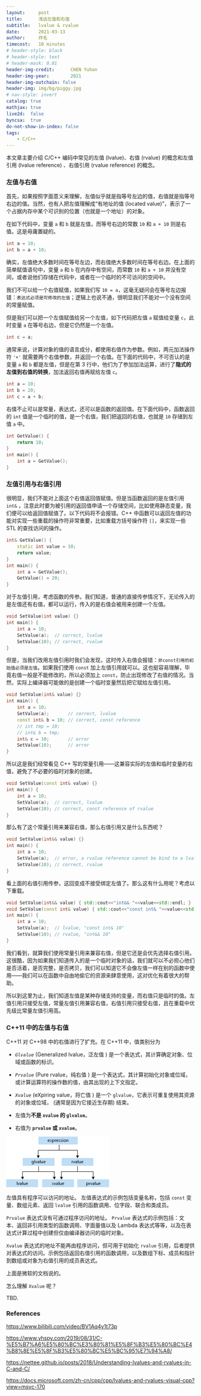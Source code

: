 ```yaml
---
layout:     post
title:      浅谈左值和右值 
subtitle:   lvalue & rvalue
date:       2021-03-13
author:     炸毛
timecost:   10 minutes
# header-style: black
# header-style: text
# header-mask: 0.01
header-img-credit:      CHEN Yuhan
header-img-year:        2021 
header-img-outchain: false
header-img: img/bg/piggy.jpg
# nav-style: invert
catalog: true
mathjax: true
live2d:  false
byncsa:  true
do-not-show-in-index: false
tags:
    - C/C++
---
```


本文章主要介绍 C/C++ 编码中常见的左值 (lvalue)、右值 (rvalue) 的概念和左值引用 (lvalue reference) 、右值引用 (rvalue reference) 的概念。

### 左值与右值

首先，如果按照字面意义来理解，左值似乎就是指等号左边的值，右值就是指等号右边的值。当然，也有人把左值理解成“有地址的值 (located value)”，表示了一个占据内存中某个可识别的位置（也就是一个地址）的对象。

在如下代码中，变量 `a` 和 `b` 就是左值，而等号右边的常数 `10` 和 `a + 10` 则是右值。这是毋庸置疑的。

```cpp
int a = 10;
int b = a + 10;
```

确实，左值绝大多数时间在等号左边，而右值绝大多数时间在等号右边。在上面的简单赋值语句中，变量 `a` 和 `b` 在内存中有空间，而常数 `10` 和 `a + 10` 并没有空间，或者说他们存储在代码中，或者在一个临时的不可访问的空间中。

我们不可以给一个右值赋值，如果我们写 `10 = a`，这毫无疑问会在等号左边报错：`表达式必须是可修改的左值`；逻辑上也说不通，很明显我们不能对一个没有空间的常量赋值。

但是我们可以把一个左值赋值给另一个左值，如下代码把左值 `a` 赋值给变量 `c`，此时变量 `a` 在等号右边，但是它仍然是一个左值。

```cpp
int c = a;
```

通常来说，计算对象的值的语言成分，都使用右值作为参数。例如，两元加法操作符 `'+'` 就需要两个右值参数，并返回一个右值。在下面的代码中，不可否认的是变量 `a` 和 `b` 都是左值，但是在第 3 行中，他们为了参加加法运算，进行了**隐式的左值到右值的转换**，加法返回右值再赋给左值 `c`。

```cpp
int a = 10;
int b = 20;
int c = a + b;
```

右值不止可以是常量，表达式，还可以是函数的返回值。在下面代码中，函数返回的 `int` 值是一个临时的值，是一个右值，我们把返回的右值，也就是 `10` 存储到左值 `a` 中。

```cpp
int GetValue() {
    return 10;
}
int main() {
    int a = GetValue();
}
```

### 左值引用与右值引用

很明显，我们不能对上面这个右值返回值赋值。但是当函数返回的是左值引用 `int&` ，注意此时要为被引用的返回值申请一个存储空间，比如使用静态变量，我们便可以给返回值赋值了。以下代码将不会报错。C++ 中函数可以返回左值的功能对实现一些重载的操作符非常重要，比如重载方括号操作符 `[]`，来实现一些 STL 的查找访问的操作。

```cpp
int& GetValue() {
    static int value = 10;
    return value;
}
int main() {
    int a = GetValue();
    GetValue() = 20;
}
```

对于左值引用，考虑函数的传参。我们知道，普通的直接传参情况下，无论传入的是左值还有右值，都可以运行，传入的是右值会被用来创建一个左值。

```c
void SetValue(int value) {}
int main() {
    int a = 10;
    SetValue(a);  // correct, lvalue
    SetValue(10); // correct, rvalue
}                                                                            
```

但是，当我们改用左值引用时我们会发现，这时传入右值会报错：`非const引用的初始值必须是左值`。如果我们使用 `const` 加上左值引用就可以。这也挺容易理解，毕竟右值一般是不能修改的，所以必须加上 `const`，防止出现修改了右值的情况。当然，实际上编译器可能做的是创建一个临时变量然后把它赋给左值引用。

```cpp
void SetValue(int& value) {}
int main() {
    int a = 10;
    SetValue(a);       // correct, lvalue
    const int& b = 10; // correct, const reference
    // int tmp = 10;
    // int& b = tmp;
    int& c = 10;       // error
    SetValue(10);      // error
}
```

所以这是我们经常看见 C++ 写的常量引用——这兼容实际的左值和临时变量的右值，避免了不必要的临时对象的创建。

```cpp
void SetValue(const int& value) {}
int main() {
    int a = 10;
    SetValue(a);  // correct, lvalue
    SetValue(10); // correct, const reference of rvalue
}
```

那么有了这个常量引用来兼容右值，那么右值引用又是什么东西呢？

```cpp
void SetValue(int&& value) {}
int main() {
    int a = 10;
    SetValue(a);  // error, a rvalue reference cannot be bind to a lvalue
    SetValue(10); // correct, rvalue
}
```

看上面的右值引用传参，这回变成不接受绑定左值了。那么这有什么用呢？考虑以下重载。

```cpp
void SetValue(int&& value) { std::cout<<"int&& "<<value<<std::endl; }
void SetValue(const int& value) { std::cout<<"const int& "<<value<<std::endl; }
int main() {
    int a = 10;
    SetValue(a);  // lvalue, "const int& 10"
    SetValue(10); // rvalue, "int&& 10"
}
```

我们看到，就算我们使用常量引用来兼容右值，但是它还是会优先选择右值引用。这很酷，因为如果我们知道传入的是一个临时对象的话，我们就可以不必担心他们是否活着，是否完整，是否拷贝，我们可以知道它不会像左值一样在别的函数中使用——我们可以在函数中自由地偷它的资源来肆意使用，这对优化有着很大的帮助。

所以到这里为止，我们知道左值是某种存储支持的变量，而右值只是临时的值。左值引用只接受左值，常量左值引用兼容右值，右值引用只接受右值，且在重载中优先级比常量左值引用高。

### C++11 中的左值与右值

C++11 对 C++98 中的右值进行了扩充。在 C++11 中，值类别分为

- *`Glvalue`* (Generalized lvalue，泛左值 ) 是一个表达式，其计算确定对象、位域或函数的标识。
- *`Prvalue`* (Pure rvalue，纯右值 ) 是一个表达式，其计算初始化对象或位域，或计算运算符的操作数的值，由其出现的上下文指定。
- *`Xvalue`* (eXpiring value，将亡值 ) 是一个 `glvalue`，它表示可重复使用其资源的对象或位域， (通常是因为它接近生存期) 结束。

- 左值为**不是 `xvalue` 的 `glvalue`**。
- 右值为 **`prvalue` 或 `xvalue`**。

![C++ expression value categories.](/img/in-post/2021-03-09-lrvalues/value_categories.png)

左值具有程序可以访问的地址。 左值表达式的示例包括变量名称，包括 `const` 变量、数组元素、返回 `lvalue` 引用的函数调用、位字段、联合和类成员。

`Prvalue` 表达式没有可通过程序访问的地址。 `Prvalue` 表达式的示例包括：文本、返回非引用类型的函数调用、字面量值以及 Lambda 表达式等等，以及在表达式计算过程中创建但仅由编译器访问的临时对象。

`Xvalue` 表达式的地址不能再由程序访问，但可用于初始化 `rvalue` 引用，后者提供对表达式的访问。示例包括返回右值引用的函数调用，以及数组下标、成员和指针到数组或对象为右值引用的成员表达式。

上面是微软的文档说的。

怎么理解 `Xvalue` 呢？

TBD.

### References

<https://www.bilibili.com/video/BV1Aq4y1t73p>

<https://www.yhspy.com/2019/08/31/C-%E5%B7%A6%E5%80%BC%E3%80%81%E5%8F%B3%E5%80%BC%E4%B8%8E%E5%8F%B3%E5%80%BC%E5%BC%95%E7%94%A8/>

<https://nettee.github.io/posts/2018/Understanding-lvalues-and-rvalues-in-C-and-C/>

<https://docs.microsoft.com/zh-cn/cpp/cpp/lvalues-and-rvalues-visual-cpp?view=msvc-170>
